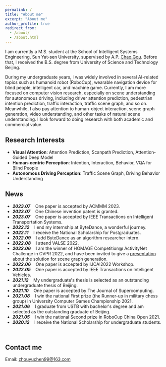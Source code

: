 ```yaml
---
permalink: /
title: "About me"
excerpt: "About me"
author_profile: true
redirect_from: 
  - /about/
  - /about.html
---
```


I am currently a M.S. student at the School of Intelligent Systems Engineering, Sun Yat-sen University, supervised by A.P. [Chao Gou](https://chaogou.github.io/). Before that, I received the B.S. degree from University of Science and Technology Beijing.

During my undergraduate years, I was widely involved in several AI-related topics such as humanoid robot (RoboCup), wearable navigation device for blind people, intelligent car, and machine game. Currently, I am more focused on computer vision research, especially on scene understanding for autonomous driving, including driver attention prediction, pedestrian intention prediction, traffic interaction, traffic scene graph, and so on. Meanwhile, I also pay attention to human-object interaction, scene graph generation, video understanding, and other tasks of natural scene understanding. I look forward to doing research with both academic and commercial value.

Research Interests
------
- **Visual Attention**: Attention Prediction, Scanpath Prediction, Attention-Guided Deep Model
- **Human-centric Perception**: Intention, Interaction, Behavior, VQA for Blind People
- **Autonomous Driving Perception**: Traffic Scene Graph, Driving Behavior Understanding


News
------
* ***2023.07*** $~~$ One paper is accepted by ACMMM 2023.
* ***2023.07*** $~~$ One Chinese invention patent is granted.
* ***2023.07*** $~~$ One paper is accepted by IEEE Transactions on Intelligent Transportation Systems.
* ***2022.12*** $~~$ I end my internship at ByteDance, a wonderful journey.
* ***2022.11*** $~~$ I receive the National Scholarship for Postgraduates.
* ***2022.09*** $~~$ I add ByteDance as an algorithm researcher intern.
* ***2022.08*** $~~$ I attend VALSE 2022.
* ***2022.06*** $~~$ I am the winner of HOMAGE Competition@ ActivityNet Challenge in CVPR 2022, and have been invited to give a [presentation](https://www.youtube.com/watch?v=KK3SPK6iueE) about the solution for scene graph generation.
* ***2022.06*** $~~$ One paper is accepted by IJCAI2022 Workshop.
* ***2022.05*** $~~$ One paper is accepted by IEEE Transactions on Intelligent Vehicles.
* ***2021.12*** $~~$ My undergraduate's thesis is selected as an outstanding undergraduate thesis of Beijing. 
* ***2021.10*** $~~$ One paper is accepted by The Journal of Supercomputing.
* ***2021.08*** $~~$ I win the national First prize (the Runner-up in military chess group) in University Computer Games Championship 2021.
* ***2021.06*** $~~$ I graduate from USTB with bachelor's degree and 
am selected as the outstanding graduate of Beijing.
* ***2021.05*** $~~$ I win the national Second prize in RoboCup China Open 2021.
* ***2020.12*** $~~$ I receive the National Scholarship for undergraduate students.
<br>

Contact me
------
Email: zhouyuchen99@163.com
